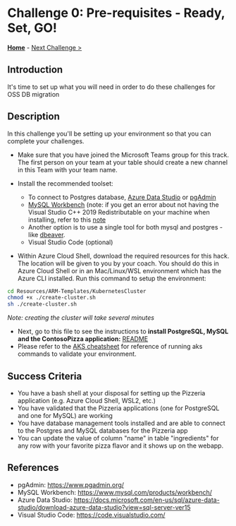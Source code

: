 # Challenge 0: Pre-requisites - Ready, Set, GO!

**[Home](../README.md)** - [Next Challenge >](./01-assessment.md)

## Introduction

It's time to set up what you will need in order to do these challenges for OSS DB migration

## Description

In this challenge you'll be setting up your environment so that you can complete your challenges.

- Make sure that you have joined the Microsoft Teams group for this track. The first person on your team at your table should create a new channel in this Team with your team name.

- Install the recommended toolset:
    - To connect to Postgres database, [Azure Data Studio](https://docs.microsoft.com/en-us/sql/azure-data-studio/download-azure-data-studio) or [pgAdmin](https://www.pgadmin.org/)
    - [MySQL Workbench](https://www.mysql.com/products/workbench/) (note: if you get an error about not having the Visual Studio C++ 2019 Redistributable on your machine when installing, refer to this [note](https://support.microsoft.com/en-us/topic/the-latest-supported-visual-c-downloads-2647da03-1eea-4433-9aff-95f26a218cc0)
    - Another option is to use a single tool for both mysql and postgres - like [dbeaver](https://dbeaver.io/download/). 
    - Visual Studio Code (optional)

- Within Azure Cloud Shell, download the required resources for this hack. The location will be given to you by your coach. You should do this in Azure Cloud Shell or in an Mac/Linux/WSL environment which has the Azure CLI installed. Run this command to setup the environment:

```bash
cd Resources/ARM-Templates/KubernetesCluster
chmod +x ./create-cluster.sh
sh ./create-cluster.sh

```

*Note: creating the cluster will take several minutes*

- Next, go to this file to see the instructions to **install PostgreSQL, MySQL and the ContosoPizza application:**  [README](Resources/HelmCharts/README.md)
- Please refer to the [AKS cheatsheet](./k8s_cheetsheet.md) for reference of running aks commands to validate your environment.


## Success Criteria

* You have a bash shell at your disposal for setting up the Pizzeria application (e.g. Azure Cloud Shell, WSL2, etc.)
* You have validated that the Pizzeria applications (one for PostgreSQL and one for MySQL) are working
* You have database management tools installed and are able to connect to the Postgres and MySQL databases for the Pizzeria app
* You can update the value of column  "name" in table "ingredients" for any row with your favorite pizza flavor and it shows up on the webapp. 

## References

* pgAdmin: https://www.pgadmin.org/
* MySQL Workbench: https://www.mysql.com/products/workbench/
* Azure Data Studio: https://docs.microsoft.com/en-us/sql/azure-data-studio/download-azure-data-studio?view=sql-server-ver15
* Visual Studio Code: https://code.visualstudio.com/

